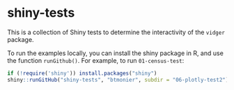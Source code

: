 # shiny-tests

This is a collection of Shiny tests to determine the interactivity of the `vidger` package.

To run the examples locally, you can install the shiny package in R, and use the function `runGithub()`. For example, to run `01-census-test`:

``` r
if (!require('shiny')) install.packages("shiny")
shiny::runGitHub("shiny-tests", "btmonier", subdir = "06-plotly-test2")
```